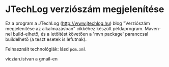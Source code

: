 JTechLog verziószám megjelenítése
=================================

Ez a program a JTechLog (<http://www.jtechlog.hu>) blog "Verziószám megjelenítése az alkalmazásban" cikkéhez 
készült példaprogram. 
Maven-nel build-elhető, és a letöltést követően a 
'mvn package' paranccsal buildelhető (a teszt esetek is lefutnak). 

Felhasznált technológiák: lásd `pom.xml`

viczian.istvan a gmail-en